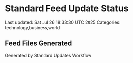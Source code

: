 # Standard Feed Update Status
Last updated: Sat Jul 26 18:33:30 UTC 2025
Categories: technology,business,world

## Feed Files Generated

Generated by Standard Updates Workflow
